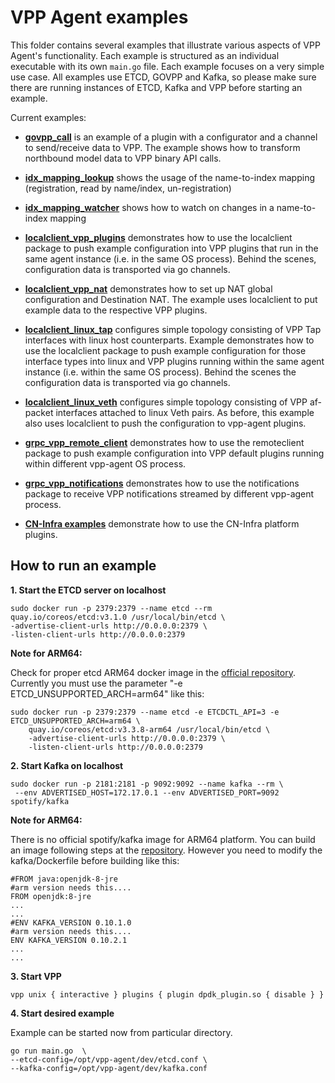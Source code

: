 # VPP Agent examples

This folder contains several examples that illustrate various aspects of
VPP Agent's functionality. Each example is structured as an individual 
executable with its own `main.go` file. Each example focuses on a very 
simple use case. All examples use ETCD, GOVPP and Kafka, so please make
sure there are running instances of ETCD, Kafka and VPP before starting
an example.

Current examples:
* **[govpp_call](govpp_call/main.go)** is an example of a plugin with a 
  configurator and a channel to send/receive data to VPP. The example 
  shows how to transform northbound model data to VPP binary API calls. 
* **[idx_mapping_lookup](idx_mapping_lookup/main.go)** shows the usage 
  of the name-to-index mapping (registration, read by name/index, 
  un-registration)
* **[idx_mapping_watcher](idx_mapping_watcher/main.go)** shows how to 
  watch on changes in a name-to-index mapping
* **[localclient_vpp_plugins](localclient_vpp/plugins/main.go)** demonstrates 
  how to use the localclient package to push example configuration into 
  VPP plugins that run in the same agent instance (i.e. in the same OS process). 
  Behind the scenes, configuration data is transported via go channels.
* **[localclient_vpp_nat](localclient_vpp/nat/main.go)** demonstrates
  how to set up NAT global configuration and Destination NAT. The example
  uses localclient to put example data to the respective VPP plugins.
* **[localclient_linux_tap](localclient_linux/tap/main.go)** configures 
  simple topology consisting of VPP Tap interfaces with linux host 
  counterparts. Example demonstrates how to use the localclient package 
  to push example configuration for those interface types into linux 
  and VPP plugins running within the same agent instance (i.e. within 
  the same OS process). Behind the scenes the configuration data 
  is transported via go channels. 
* **[localclient_linux_veth](localclient_linux/veth/main.go)** configures 
  simple topology consisting of VPP af-packet interfaces attached to 
  linux Veth pairs. As before, this example also uses localclient to push 
  the configuration to vpp-agent plugins.  
* **[grpc_vpp_remote_client](grpc_vpp/remote_client/main.go)** demonstrates how to
  use the remoteclient package to push example configuration into
  VPP default plugins running within different vpp-agent OS process.
* **[grpc_vpp_notifications](grpc_vpp/notifications/main.go)** demonstrates how to
  use the notifications package to  receive VPP notifications streamed by different 
  vpp-agent process.

* **[CN-Infra  examples][1]** demonstrate how to use the CN-Infra platform
  plugins.
  
## How to run an example
 
 **1. Start the ETCD server on localhost**
 
  ```
  sudo docker run -p 2379:2379 --name etcd --rm 
  quay.io/coreos/etcd:v3.1.0 /usr/local/bin/etcd \
  -advertise-client-urls http://0.0.0.0:2379 \
  -listen-client-urls http://0.0.0.0:2379
  ```
  **Note for ARM64:**

  Check for proper etcd ARM64 docker image in the [official repository](https://quay.io/repository/coreos/etcd?tag=latest&tab=tags).
  Currently you must use the parameter "-e ETCD_UNSUPPORTED_ARCH=arm64" like this:
  ```
  sudo docker run -p 2379:2379 --name etcd -e ETCDCTL_API=3 -e ETCD_UNSUPPORTED_ARCH=arm64 \
      quay.io/coreos/etcd:v3.3.8-arm64 /usr/local/bin/etcd \
      -advertise-client-urls http://0.0.0.0:2379 \
      -listen-client-urls http://0.0.0.0:2379
  ```
  
 **2. Start Kafka on localhost**

 ```
 sudo docker run -p 2181:2181 -p 9092:9092 --name kafka --rm \
  --env ADVERTISED_HOST=172.17.0.1 --env ADVERTISED_PORT=9092 spotify/kafka
 ```
 
  **Note for ARM64:**

  There is no official spotify/kafka image for ARM64 platform.
  You can build an image following steps at the [repository](https://github.com/spotify/docker-kafka#build-from-source).
  However you need to modify the kafka/Dockerfile before building like this:
  ```
  #FROM java:openjdk-8-jre
  #arm version needs this....
  FROM openjdk:8-jre
  ...
  ...
  #ENV KAFKA_VERSION 0.10.1.0
  #arm version needs this....
  ENV KAFKA_VERSION 0.10.2.1
  ...
  ...
  ```

 **3. Start VPP**
 ```
 vpp unix { interactive } plugins { plugin dpdk_plugin.so { disable } }
 ```
 
 **4. Start desired example**

 Example can be started now from particular directory.
 ```
 go run main.go  \
 --etcd-config=/opt/vpp-agent/dev/etcd.conf \
 --kafka-config=/opt/vpp-agent/dev/kafka.conf
 ```
[1]: https://github.com/ligato/cn-infra/tree/master/examples 
